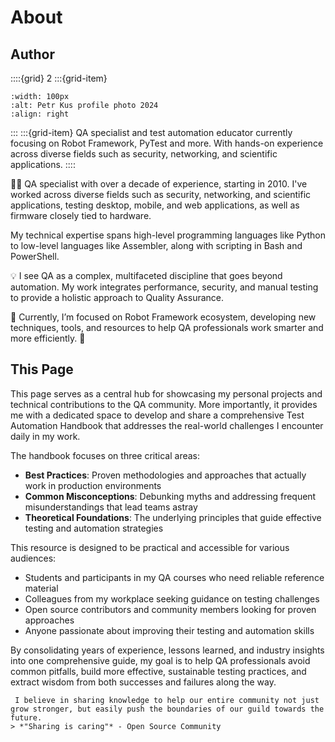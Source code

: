 # About

## Author
::::{grid} 2
:::{grid-item}
```{figure} /images/petr_kus_transparent.png
:width: 100px
:alt: Petr Kus profile photo 2024
:align: right
```
:::
:::{grid-item}
QA specialist and test automation educator currently focusing on Robot Framework, PyTest and more. With hands-on experience across diverse fields such as security, networking, and scientific applications.
::::

🧑‍💻 QA specialist with over a decade of experience, starting in 2010. I've worked across diverse fields such as security, networking, and scientific applications, testing desktop, mobile, and web applications, as well as firmware closely tied to hardware.

My technical expertise spans high-level programming languages like Python to low-level languages like Assembler, along with scripting in Bash and PowerShell.

💡 I see QA as a complex, multifaceted discipline that goes beyond automation. My work integrates performance, security, and manual testing to provide a holistic approach to Quality Assurance.

🎯 Currently, I’m focused on Robot Framework ecosystem, developing new techniques, tools, and resources to help QA professionals work smarter and more efficiently. 🚀

## This Page
This page serves as a central hub for showcasing my personal projects and technical contributions to the QA community. More importantly, it provides me with a dedicated space to develop and share a comprehensive Test Automation Handbook that addresses the real-world challenges I encounter daily in my work.

The handbook focuses on three critical areas:
- **Best Practices**: Proven methodologies and approaches that actually work in production environments
- **Common Misconceptions**: Debunking myths and addressing frequent misunderstandings that lead teams astray
- **Theoretical Foundations**: The underlying principles that guide effective testing and automation strategies

This resource is designed to be practical and accessible for various audiences:
- Students and participants in my QA courses who need reliable reference material
- Colleagues from my workplace seeking guidance on testing challenges
- Open source contributors and community members looking for proven approaches
- Anyone passionate about improving their testing and automation skills

By consolidating years of experience, lessons learned, and industry insights into one comprehensive guide, my goal is to help QA professionals avoid common pitfalls, build more effective, sustainable testing practices, and extract wisdom from both successes and failures along the way.

```{tip} 💖 **Sharing is caring**
 I believe in sharing knowledge to help our entire community not just grow stronger, but easily push the boundaries of our guild towards the future.
> *"Sharing is caring"* - Open Source Community
```